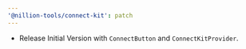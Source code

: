 ```yaml
---
'@nillion-tools/connect-kit': patch
---
```


- Release Initial Version with `ConnectButton` and `ConnectKitProvider`.
